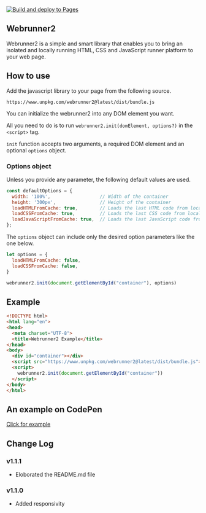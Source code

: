 [![Build and deploy to Pages](https://github.com/isaaskin/webrunner2/actions/workflows/build_and_deploy.yml/badge.svg)](https://github.com/isaaskin/webrunner2/actions/workflows/build_and_deploy.yml)

## Webrunner2

Webrunner2 is a simple and smart library that enables you to bring an isolated and locally running HTML, CSS and JavaScript runner platform to your web page.

## How to use

Add the javascript library to your page from the following source.

```https://www.unpkg.com/webrunner2@latest/dist/bundle.js```

You can initialize the webrunner2 into any DOM element you want.

All you need to do is to run ```webrunner2.init(domElement, options?)``` in the ```<script>``` tag.

```init``` function accepts two arguments, a required DOM element and an optional `options` object.

### Options object

Unless you provide any parameter, the following default values are used.

```js
const defaultOptions = {
  width: '100%',                  // Width of the container
  height: '300px',                // Height of the container
  loadHTMLFromCache: true,        // Loads the last HTML code from local storage
  loadCSSFromCache: true,         // Loads the last CSS code from local storage
  loadJavaScriptFromCache: true,  // Loads the last JavaScript code from local storage
};
```

The ```options``` object can include only the desired option parameters like the one below.

```js
let options = {
  loadHTMLFromCache: false,
  loadCSSFromCache: false,
}

webrunner2.init(document.getElementById("container"), options)
```

## Example

```html
<!DOCTYPE html>
<html lang="en">
<head>
  <meta charset="UTF-8">
  <title>Webrunner2 Example</title>
</head>
<body>
  <div id="container"></div>
  <script src="https://www.unpkg.com/webrunner2@latest/dist/bundle.js"></script>
  <script>
    webrunner2.init(document.getElementById("container"))
  </script>
</body>
</html>
```

## An example on CodePen

[Click for example](https://codepen.io/isaaskin/pen/mdQPzNx)

## Change Log

### v1.1.1

- Eloborated the README.md file

### v1.1.0

- Added responsivity